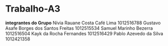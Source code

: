 # Trabalho-A3
__integrantes do Grupo__
Nívia Rauane Costa Café Lima 1012516788 
Gustavo Asafe Borges dos Santos Freitas 1012515534
Samuel Marinho Bezerra 1012516504
Kayk da Rocha Fernandes 1012516429
Pablo Azevedo da Silva 1012421358





